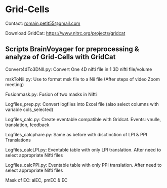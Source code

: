 # Grid-Cells

Contact: romain.petit55@gmail.com

Download GridCat: https://www.nitrc.org/projects/gridcat

Scripts BrainVoyager for preprocessing & analyze of Grid-Cells with GridCat
---------------------------------------------------------------------------
Convert4dTo3DNII.py: Convert One 4D nifti file in 1 3D nifti file/volume

mskToNii.py: Use to format msk file to a Nii file (After steps of video Zoom meeting)

Fusionmask.py: Fusion of two masks in Nifti

Logfiles_prep.py: Convert logfiles into Excel file (also select columns with variable cols_selected)

Logfiles_calc.py: Create eventable compatible with Gridcat. Events: vnulle, translation, feedback

Logfiles_calcphare.py: Same as before with disctinction of LPI & PPI Translations

Logfiles_calcLPI.py: Eventable table with only LPI translation. After need to select appropriate Nifti files

Logfiles_calcPPI.py: Eventable table with only PPI translation. After need to select appropriate Nifti files

Mask of EC: alEC, pmEC & EC
